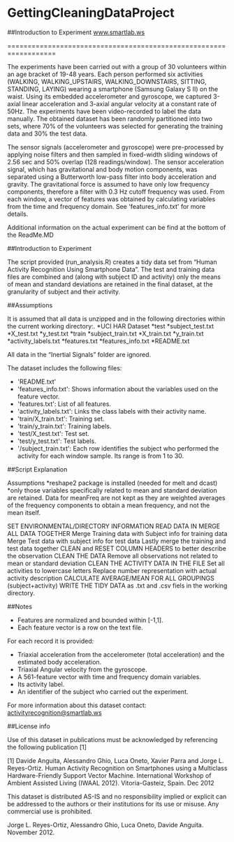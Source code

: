 GettingCleaningDataProject
==========================

##Introduction to Experiment
www.smartlab.ws

==================================================================

The experiments have been carried out with a group of 30 volunteers within an age bracket of 19-48 years. Each person performed six activities (WALKING, WALKING_UPSTAIRS, WALKING_DOWNSTAIRS, SITTING, STANDING, LAYING) wearing a smartphone (Samsung Galaxy S II) on the waist. Using its embedded accelerometer and gyroscope, we captured 3-axial linear acceleration and 3-axial angular velocity at a constant rate of 50Hz. The experiments have been video-recorded to label the data manually. The obtained dataset has been randomly partitioned into two sets, where 70% of the volunteers was selected for generating the training data and 30% the test data. 

The sensor signals (accelerometer and gyroscope) were pre-processed by applying noise filters and then sampled in fixed-width sliding windows of 2.56 sec and 50% overlap (128 readings/window). The sensor acceleration signal, which has gravitational and body motion components, was separated using a Butterworth low-pass filter into body acceleration and gravity. The gravitational force is assumed to have only low frequency components, therefore a filter with 0.3 Hz cutoff frequency was used. From each window, a vector of features was obtained by calculating variables from the time and frequency domain. See 'features_info.txt' for more details. 

Additional information on the actual experiment can be find at the bottom of the ReadMe.MD

##Introduction to Experiment

The script provided (run_analysis.R) creates a tidy data set from “Human Activity Recognition Using Smartphone Data”.  The test and training data files are combined and (along with subject ID and activity) only the means of mean and standard deviations are retained in the final dataset, at the granularity of subject and their activity.  

##Assumptions

It is assumed that all data is unzipped and in the following directories within the current working directory:.
*UCI HAR Dataset
    *test
        *subject_test.txt
        *X_test.txt
        *y_test.txt
    *train
       *subject_train.txt
       *X_train.txt
       *y_train.txt
    *activity_labels.txt
    *features.txt
    *features_info.txt
    *README.txt

 All data in the “Inertial Signals” folder are ignored.

The dataset includes the following files:
* 'README.txt'
* 'features_info.txt': Shows information about the variables used on the feature vector.
* 'features.txt': List of all features.
* 'activity_labels.txt': Links the class labels with their activity name.
* 'train/X_train.txt': Training set.
* 'train/y_train.txt': Training labels.
* 'test/X_test.txt': Test set.
* 'test/y_test.txt': Test labels.
* '/subject_train.txt': Each row identifies the subject who performed the activity for each window sample. Its range is from 1 to 30. 

##Script Explanation

Assumptions
*reshape2 package is installed (needed for melt and dcast)
*only those variables specifically related to mean and standard deviation are retained.  Data for meanFreq are not kept as they are weighted averages of the frequency components to obtain a mean frequency, and not the mean itself.

SET ENVIRONMENTAL/DIRECTORY INFORMATION
READ DATA IN
MERGE ALL DATA TOGETHER
Merge Training data with Subject info for training data
Merge Test data with subject info for test data
Lastly merge the training and test data together
CLEAN and RESET COLUMN HEADERS to better describe the observation
CLEAN THE DATA
Remove all observations not related to mean or standard deviation
CLEAN THE ACTIVITY DATA IN THE FILE
Set all activities to lowercase letters
Replace number representation with actual activity description
CALCULATE AVERAGE/MEAN FOR ALL GROUPINGS (subject+activity)
WRITE THE TIDY DATA as .txt and .csv fiels in the working directory.


##Notes
* Features are normalized and bounded within [-1,1].
* Each feature vector is a row on the text file.

For each record it is provided:
* Triaxial acceleration from the accelerometer (total acceleration) and the estimated body acceleration.
* Triaxial Angular velocity from the gyroscope. 
* A 561-feature vector with time and frequency domain variables. 
* Its activity label. 
* An identifier of the subject who carried out the experiment.

For more information about this dataset contact: activityrecognition@smartlab.ws

##License info

Use of this dataset in publications must be acknowledged by referencing the following publication [1] 

[1] Davide Anguita, Alessandro Ghio, Luca Oneto, Xavier Parra and Jorge L. Reyes-Ortiz. Human Activity Recognition on Smartphones using a Multiclass Hardware-Friendly Support Vector Machine. International Workshop of Ambient Assisted Living (IWAAL 2012). Vitoria-Gasteiz, Spain. Dec 2012

This dataset is distributed AS-IS and no responsibility implied or explicit can be addressed to the authors or their institutions for its use or misuse. Any commercial use is prohibited.

Jorge L. Reyes-Ortiz, Alessandro Ghio, Luca Oneto, Davide Anguita. November 2012.


